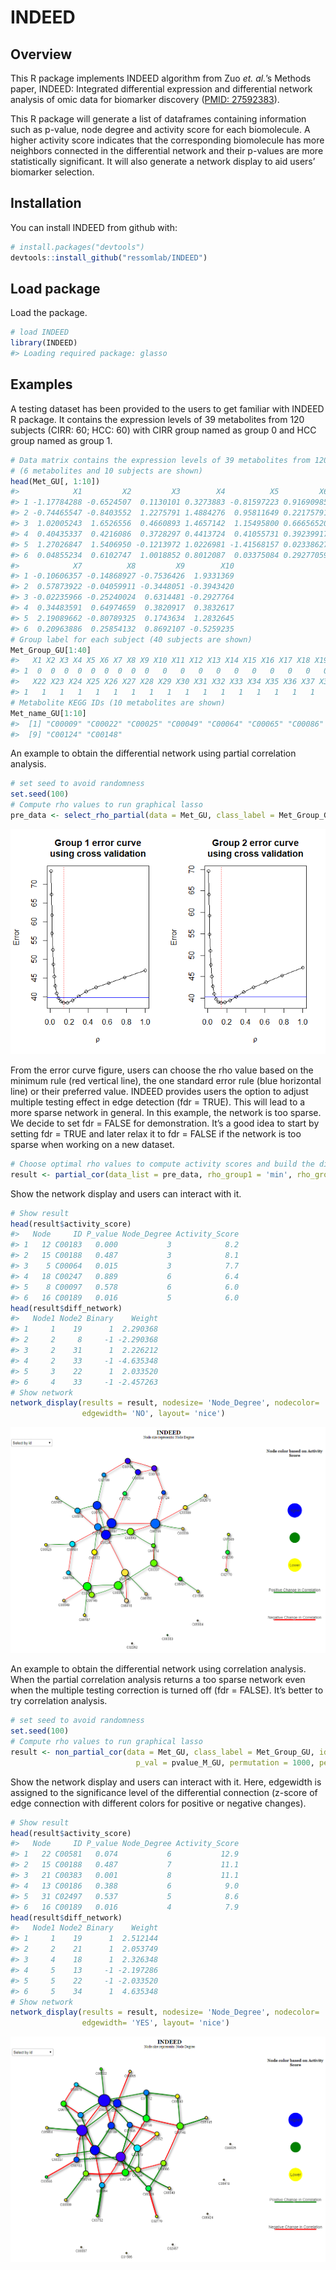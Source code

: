 
<!-- README.md is generated from README.Rmd. Please edit that file -->

# INDEED

## Overview

This R package implements INDEED algorithm from Zuo *et. al.*’s Methods
paper, INDEED: Integrated differential expression and differential
network analysis of omic data for biomarker discovery ([PMID:
27592383](https://www.ncbi.nlm.nih.gov/pubmed/?term=27592383%5Buid%5D)).

This R package will generate a list of dataframes containing information
such as p-value, node degree and activity score for each biomolecule. A
higher activity score indicates that the corresponding biomolecule has
more neighbors connected in the differential network and their p-values
are more statistically significant. It will also generate a network
display to aid users’ biomarker selection.

## Installation

You can install INDEED from github with:

``` r
# install.packages("devtools")
devtools::install_github("ressomlab/INDEED")
```

## Load package

Load the package.

``` r
# load INDEED
library(INDEED)
#> Loading required package: glasso
```

## Examples

A testing dataset has been provided to the users to get familiar with
INDEED R package. It contains the expression levels of 39 metabolites
from 120 subjects (CIRR: 60; HCC: 60) with CIRR group named as group 0
and HCC group named as group 1.

``` r
# Data matrix contains the expression levels of 39 metabolites from 120 subjects 
# (6 metabolites and 10 subjects are shown)
head(Met_GU[, 1:10])
#>            X1         X2         X3        X4          X5         X6
#> 1 -1.17784288 -0.6524507  0.1130101 0.3273883 -0.81597223 0.91690985
#> 2 -0.74465547 -0.8403552  1.2275791 1.4884276  0.95811649 0.22175791
#> 3  1.02005243  1.6526556  0.4660893 1.4657142  1.15495800 0.66656520
#> 4  0.40435337  0.4216086  0.3728297 0.4413724  0.41055731 0.39239917
#> 5  1.27026847  1.5406950 -0.1213972 1.0226981 -1.41568157 0.02338627
#> 6  0.04855234  0.6102747  1.0018852 0.8012087  0.03375084 0.29277059
#>            X7          X8         X9        X10
#> 1 -0.10606357 -0.14868927 -0.7536426  1.9331369
#> 2  0.57873922 -0.04059911 -0.3448051 -0.3943420
#> 3 -0.02235966 -0.25240024  0.6314481 -0.2927764
#> 4  0.34483591  0.64974659  0.3820917  0.3832617
#> 5  2.19089662 -0.80789325  0.1743634  1.2832645
#> 6  0.20963886  0.25854132  0.8692107 -0.5259235
# Group label for each subject (40 subjects are shown)
Met_Group_GU[1:40]
#>   X1 X2 X3 X4 X5 X6 X7 X8 X9 X10 X11 X12 X13 X14 X15 X16 X17 X18 X19 X20 X21
#> 1  0  0  0  0  0  0  0  0  0   0   0   0   0   0   0   0   0   0   0   1   1
#>   X22 X23 X24 X25 X26 X27 X28 X29 X30 X31 X32 X33 X34 X35 X36 X37 X38 X39 X40
#> 1   1   1   1   1   1   1   1   1   1   1   1   1   1   1   1   1   1   1   1
# Metabolite KEGG IDs (10 metabolites are shown)
Met_name_GU[1:10]
#>  [1] "C00009" "C00022" "C00025" "C00049" "C00064" "C00065" "C00086" "C00097"
#>  [9] "C00124" "C00148"
```

An example to obtain the differential network using partial correlation
analysis.

``` r
# set seed to avoid randomness
set.seed(100)
# Compute rho values to run graphical lasso
pre_data <- select_rho_partial(data = Met_GU, class_label = Met_Group_GU, id = Met_name_GU, error_curve = "YES")
```

![](figure/rho-selection-1.png)<!-- -->

From the error curve figure, users can choose the rho value based on the
minimum rule (red vertical line), the one standard error rule (blue
horizontal line) or their preferred value. INDEED provides users the
option to adjust multiple testing effect in edge detection (fdr = TRUE).
This will lead to a more sparse network in general. In this example, the
network is too sparse. We decide to set fdr = FALSE for demonstration.
It’s a good idea to start by setting fdr = TRUE and later relax it to
fdr = FALSE if the network is too sparse when working on a new dataset.

``` r
# Choose optimal rho values to compute activity scores and build the differential network
result <- partial_cor(data_list = pre_data, rho_group1 = 'min', rho_group2 = "min", p_val = pvalue_M_GU, permutation = 1000, permutation_thres = 0.05, fdr = FALSE)
```

Show the network display and users can interact with it.

``` r
# Show result 
head(result$activity_score)
#>   Node     ID P_value Node_Degree Activity_Score
#> 1   12 C00183   0.000           3            8.2
#> 2   15 C00188   0.487           3            8.1
#> 3    5 C00064   0.015           3            7.7
#> 4   18 C00247   0.889           6            6.4
#> 5    8 C00097   0.578           6            6.0
#> 6   16 C00189   0.016           5            6.0
head(result$diff_network)
#>   Node1 Node2 Binary    Weight
#> 1     1    19      1  2.290368
#> 2     2     8     -1 -2.290368
#> 3     2    31      1  2.226212
#> 4     2    33     -1 -4.635348
#> 5     3    22      1  2.033520
#> 6     4    33     -1 -2.457263
# Show network
network_display(results = result, nodesize= 'Node_Degree', nodecolor= 'Activity_Score', 
                edgewidth= 'NO', layout= 'nice')
```

<!-- Network display image was generated from somewhere else -->

![](figure/network_display_partial.png)<!-- -->

An example to obtain the differential network using correlation
analysis. When the partial correlation analysis returns a too sparse
network even when the multiple testing correction is turned off (fdr =
FALSE). It’s better to try correlation analysis.

``` r
# set seed to avoid randomness
set.seed(100)
# Compute rho values to run graphical lasso
result <- non_partial_cor(data = Met_GU, class_label = Met_Group_GU, id = Met_name_GU, method = "pearson",
                            p_val = pvalue_M_GU, permutation = 1000, permutation_thres = 0.05, fdr = FALSE)
```

Show the network display and users can interact with it. Here, edgewidth
is assigned to the significance level of the differential connection
(z-score of edge connection with different colors for positive or
negative changes).

``` r
# Show result 
head(result$activity_score)
#>   Node     ID P_value Node_Degree Activity_Score
#> 1   22 C00581   0.074           6           12.9
#> 2   15 C00188   0.487           7           11.1
#> 3   21 C00383   0.001           8           11.1
#> 4   13 C00186   0.388           6            9.0
#> 5   31 C02497   0.537           5            8.6
#> 6   16 C00189   0.016           4            7.9
head(result$diff_network)
#>   Node1 Node2 Binary    Weight
#> 1     1    19      1  2.512144
#> 2     2    21      1  2.053749
#> 3     4    18      1  2.326348
#> 4     5    13     -1 -2.197286
#> 5     5    22     -1 -2.033520
#> 6     5    34      1  4.635348
# Show network
network_display(results = result, nodesize= 'Node_Degree', nodecolor= 'Activity_Score', 
                edgewidth= 'YES', layout= 'nice')
```

<!-- Network display image was generated from somewhere else -->

![](figure/network_display_correlation.png)<!-- -->
